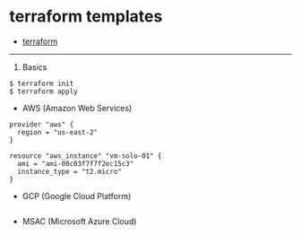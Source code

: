 # terraform templates
* [terraform](https://www.terraform.io)

***
1. Basics
```
$ terraform init
$ terraform apply
```

* AWS (Amazon Web Services)
```
provider "aws" {
  region = "us-east-2"
}

resource "aws_instance" "vm-solo-01" {
  ami = "ami-00c03f7f7f2ec15c3"
  instance_type = "t2.micro"
}

```

* GCP (Google Cloud Platform)
```
```

* MSAC (Microsoft Azure Cloud)
```
```
